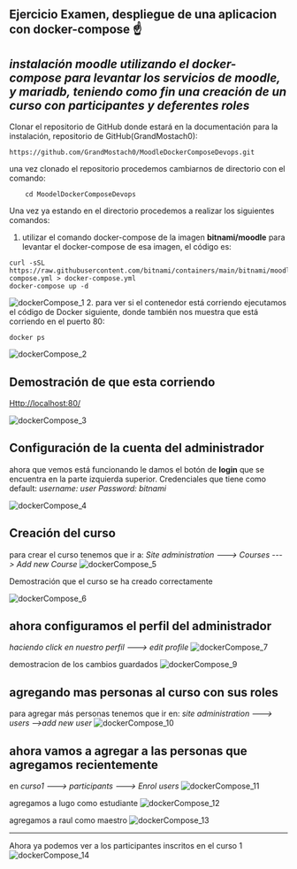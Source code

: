 ## Ejercicio Examen, despliegue de una aplicacion con docker-compose ☝️

## *instalación moodle utilizando el docker-compose para levantar los servicios de moodle, y mariadb, teniendo como fin una creación de un curso con participantes y deferentes roles*

 Clonar el repositorio de GitHub donde estará en la documentación para la instalación, repositorio de GitHub(GrandMostach0): 
 ```console
https://github.com/GrandMostach0/MoodleDockerComposeDevops.git
```

una vez clonado el repositorio procedemos cambiarnos de directorio con el comando:
```console
    cd MoodelDockerComposeDevops 
   ```
   Una vez ya estando en el directorio procedemos a realizar los siguientes comandos:

 1. utilizar el comando docker-compose de la imagen **bitnami/moodle** para levantar el docker-compose de esa imagen, el código es: 
 ```console
curl -sSL https://raw.githubusercontent.com/bitnami/containers/main/bitnami/moodle/docker-compose.yml > docker-compose.yml
docker-compose up -d
```
![dockerCompose_1](https://github.com/GrandMostach0/MoodleDockerComposeDevops/assets/75960744/2e245318-3a2e-4899-a695-99fcb91496f1)
2. para ver si el contenedor está corriendo ejecutamos el código de Docker siguiente, donde también nos muestra que está corriendo en el puerto 80:
 ```console
docker ps 
```
![dockerCompose_2](https://github.com/GrandMostach0/MoodleDockerComposeDevops/assets/75960744/20cec4ba-89bf-483e-9fa9-e0d9d35c0a8a)

##
## Demostración de que esta corriendo 
[Http://localhost:80/](http://localhost:80/)

![dockerCompose_3](https://github.com/GrandMostach0/MoodleDockerComposeDevops/assets/75960744/354d78fa-b5b3-46ec-9eae-774b5492051f)


## Configuración de la cuenta del administrador
ahora que vemos está funcionando le damos el botón de **login** que se encuentra en la parte izquierda superior.
Credenciales que tiene como default:
*username: user*
*Password: bitnami*

![dockerCompose_4](https://github.com/GrandMostach0/MoodleDockerComposeDevops/assets/75960744/4f85e6f2-ee37-437a-9653-b20f1c20331b)

 ## Creación del curso
 para crear el curso tenemos que ir a:
 *Site administration ---> Courses ---> Add new Course*
![dockerCompose_5](https://github.com/GrandMostach0/MoodleDockerComposeDevops/assets/75960744/2c10a1c9-51cb-41b5-9bbb-dcffdbbbade3)

Demostración que el curso se ha creado correctamente

![dockerCompose_6](https://github.com/GrandMostach0/MoodleDockerComposeDevops/assets/75960744/2a7a2b37-86a3-4e5c-a96f-39f597998bba)

## ahora configuramos el perfil del administrador
*haciendo click en nuestro perfil ---> edit profile*
![dockerCompose_7](https://github.com/GrandMostach0/MoodleDockerComposeDevops/assets/75960744/389a9882-6981-463a-bc12-c74d6dad7c60)

demostracion de los cambios guardados
![dockerCompose_9](https://github.com/GrandMostach0/MoodleDockerComposeDevops/assets/75960744/dbbd9360-fd80-46b9-8279-329a5827e9f6)

##
## agregando mas personas al curso con sus roles
para agregar más personas tenemos que ir en: *site administration ---> users -->add new user*
![dockerCompose_10](https://github.com/GrandMostach0/MoodleDockerComposeDevops/assets/75960744/d875a211-882a-43ae-b34b-fb4f0dd1e1b1)

## ahora vamos a agregar a las personas que agregamos recientemente 
en *curso1 ---> participants ---> Enrol users*
![dockerCompose_11](https://github.com/GrandMostach0/MoodleDockerComposeDevops/assets/75960744/e3aea5e8-3034-4f2e-a6d6-82c17caf8c51)


agregamos a lugo como estudiante
![dockerCompose_12](https://github.com/GrandMostach0/MoodleDockerComposeDevops/assets/75960744/57d076b2-9c12-4368-a21a-0e9973878ac5)

agregamos a raul como maestro
![dockerCompose_13](https://github.com/GrandMostach0/MoodleDockerComposeDevops/assets/75960744/277c24a0-57f7-400e-890a-70a5c6cb75ca)

-----------------------------------
Ahora ya podemos ver a los participantes inscritos en el curso 1
![dockerCompose_14](https://github.com/GrandMostach0/MoodleDockerComposeDevops/assets/75960744/2f3e78de-baf1-477b-bb26-d1ea76c14e6f)

